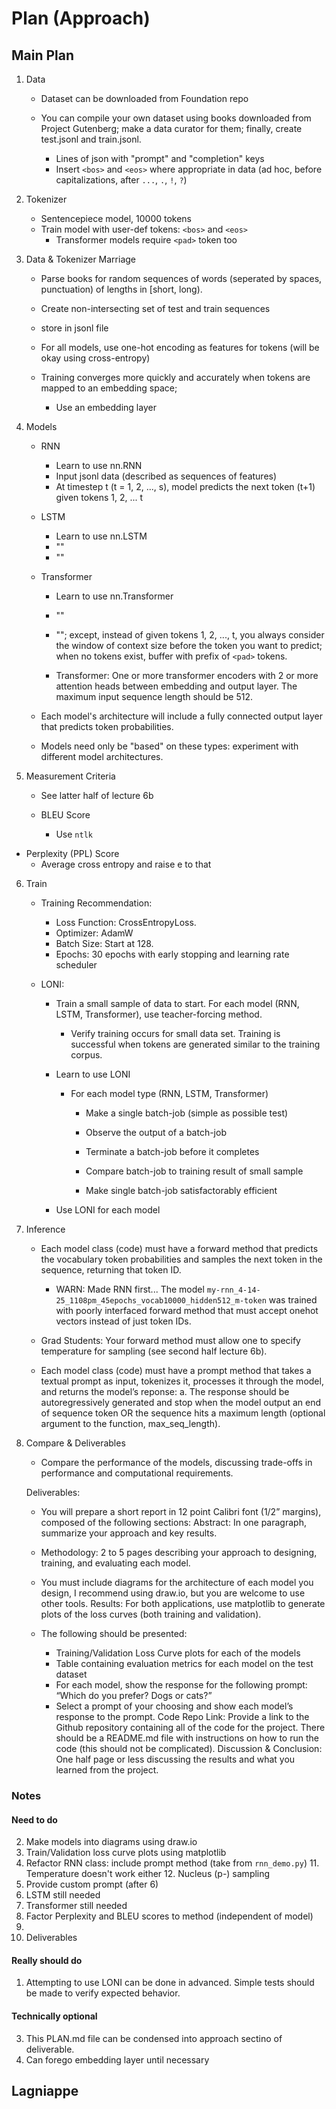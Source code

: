 # Plan (Approach)

## Main Plan

1. Data

   - Dataset can be downloaded from Foundation repo

   - You can compile your own dataset using books downloaded from Project Gutenberg;
     make a data curator for them;
     finally, create test.jsonl and train.jsonl.
     - Lines of json with "prompt" and "completion" keys
     - Insert `<bos>` and `<eos>` where appropriate in data (ad hoc, before capitalizations, after `...`, `.`, `!`, `?`)

2. Tokenizer

   - Sentencepiece model, 10000 tokens
   - Train model with user-def tokens: `<bos>` and `<eos>`
     - Transformer models require `<pad>` token too

3. Data & Tokenizer Marriage

   - Parse books for random sequences of words (seperated by spaces, punctuation) of lengths in [short, long).
   - Create non-intersecting set of test and train sequences
   - store in jsonl file

   - For all models, use one-hot encoding as features for tokens (will be okay using cross-entropy)

   - Training converges more quickly and accurately when tokens are mapped to an embedding space;
     - Use an embedding layer

4. Models

   - RNN

     - Learn to use nn.RNN
     - Input jsonl data (described as sequences of features)
     - At timestep t (t = 1, 2, ..., s), model predicts the next token (t+1) given tokens 1, 2, ... t

   - LSTM

     - Learn to use nn.LSTM
     - ""
     - ""

   - Transformer

     - Learn to use nn.Transformer
     - ""
     - ""; except, instead of given tokens 1, 2, ..., t, you always consider the window of context size before the token you want to predict; when no tokens exist, buffer with prefix of `<pad>` tokens.

     - Transformer: One or more transformer encoders with 2 or more attention heads between
       embedding and output layer. The maximum input sequence length should be 512.

   - Each model's architecture will include a fully connected output layer that predicts token
     probabilities.

   * Models need only be "based" on these types: experiment with different model architectures.

5. Measurement Criteria

   - See latter half of lecture 6b

   - BLEU Score
     - Use `ntlk`

  - Perplexity (PPL) Score
    - Average cross entropy and raise e to that

6. Train

   - Training Recommendation:

     - Loss Function: CrossEntropyLoss.
     - Optimizer: AdamW
     - Batch Size: Start at 128.
     - Epochs: 30 epochs with early stopping and learning rate scheduler

   - LONI:

     - Train a small sample of data to start. For each model (RNN, LSTM, Transformer), use teacher-forcing method.

       - Verify training occurs for small data set. Training is successful when tokens are generated similar to the training corpus.

     - Learn to use LONI

       - For each model type (RNN, LSTM, Transformer)

         - Make a single batch-job (simple as possible test)
         - Observe the output of a batch-job
         - Terminate a batch-job before it completes

         - Compare batch-job to training result of small sample
         - Make single batch-job satisfactorably efficient

     - Use LONI for each model

7. Inference

   - Each model class (code) must have a forward method that predicts the vocabulary token
     probabilities and samples the next token in the sequence, returning that token ID.
     - WARN: Made RNN first... The model `my-rnn_4-14-25_1108pm_45epochs_vocab10000_hidden512_m-token`
        was trained with poorly interfaced forward method that must accept onehot vectors instead of just token IDs.

   - Grad Students: Your forward method must allow one to specify temperature for sampling (see second half lecture 6b).

   - Each model class (code) must have a prompt method that takes a textual prompt as input,
     tokenizes it, processes it through the model, and returns the model’s reponse:
     a. The response should be autoregressively generated and stop when the model output an
     end of sequence token OR the sequence hits a maximum length (optional argument to the
     function, max_seq_length).

8. Compare & Deliverables

   - Compare the performance of the models, discussing trade-offs in performance and computational requirements.

   Deliverables:

   - You will prepare a short report in 12 point Calibri font (1/2” margins), composed of the following sections:
     Abstract: In one paragraph, summarize your approach and key results.

   - Methodology: 2 to 5 pages describing your approach to designing, training, and evaluating each model.

   - You must include diagrams for the architecture of each model you design, I recommend using draw.io,
     but you are welcome to use other tools.
     Results: For both applications, use matplotlib to generate plots of the loss curves (both training and
     validation).
   - The following should be presented:
     - Training/Validation Loss Curve plots for each of the models
     - Table containing evaluation metrics for each model on the test dataset
     - For each model, show the response for the following prompt: “Which do you prefer? Dogs or
       cats?”
     - Select a prompt of your choosing and show each model’s response to the prompt.
       Code Repo Link: Provide a link to the Github repository containing all of the code for the project. There
       should be a README.md file with instructions on how to run the code (this should not be complicated).
       Discussion & Conclusion: One half page or less discussing the results and what you learned from the
       project.

### Notes

#### Need to do
2. Make models into diagrams using draw.io
6. Train/Validation loss curve plots using matplotlib
6. Refactor RNN class: include prompt method (take from `rnn_demo.py`)
   11. Temperature doesn't work either
   12. Nucleus (p-) sampling
7. Provide custom prompt (after 6)
8. LSTM still needed
9. Transformer still needed
10. Factor Perplexity and BLEU scores to method (independent of model)
11. 
12. Deliverables

#### Really should do
1. Attempting to use LONI can be done in advanced. Simple tests should be made to verify expected behavior.

#### Technically optional
3. This PLAN.md file can be condensed into approach sectino of deliverable.
4. Can forego embedding layer until necessary


## Lagniappe
